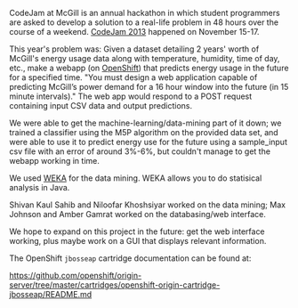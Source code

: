 CodeJam at McGill is an annual hackathon in which student programmers are asked to develop a solution to a real-life problem in 48 hours over the course of a weekend. [CodeJam 2013](http://www.mcgillcodejam.com/about-2/) happened on November 15-17. 

This year's problem was: 
Given a dataset detailing 2 years' worth of McGill's energy usage data along with temperature, humidity, time of day, etc., make a webapp (on [OpenShift](https://www.openshift.com/)) that predicts energy usage in the future for a specified time. "You must design a web application capable of predicting McGill’s power demand for a 16 hour window into the future (in 15 minute intervals)."
The web app would respond to a POST request containing input CSV data and output predictions.

We were able to get the machine-learning/data-mining part of it down; we trained a classifier using the M5P algorithm on the provided data set, and were able to use it to predict energy use for the future using a sample_input csv file with an error of around 3%-6%, but couldn't manage to get the webapp working in time.

We used [WEKA](http://www.cs.waikato.ac.nz/ml/weka/) for the data mining. WEKA allows you to do statisical analysis in Java.

Shivan Kaul Sahib and Niloofar Khoshsiyar worked on the data mining; Max Johnson and Amber Gamrat worked on the databasing/web interface.

We hope to expand on this project in the future: get the web interface working, plus maybe work on a GUI that displays relevant information.





The OpenShift `jbosseap` cartridge documentation can be found at:

https://github.com/openshift/origin-server/tree/master/cartridges/openshift-origin-cartridge-jbosseap/README.md
